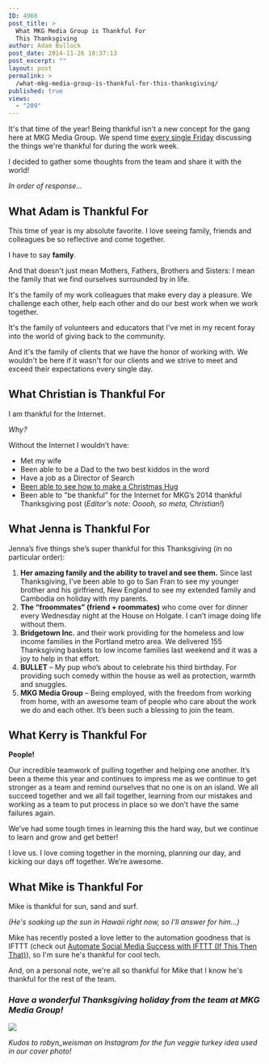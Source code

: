 ```yaml
---
ID: 4968
post_title: >
  What MKG Media Group is Thankful For
  This Thanksgiving
author: Adam Bullock
post_date: 2014-11-26 10:37:13
post_excerpt: ""
layout: post
permalink: >
  /what-mkg-media-group-is-thankful-for-this-thanksgiving/
published: true
views:
  - "209"
---
```

<p>It's that time of the year! Being thankful isn't a new concept for the gang here at MKG Media Group. We spend time <a href="http://mkgmediagroup.com/5-things-ive-learned-in-the-32-month-journey-of-mkg-media-group" target="_blank">every single Friday</a> discussing the things we're thankful for during the work week.</p>

<p>I decided to gather some thoughts from the team and share it with the world!</p>
<!--more-->

<p><em>In order of response...</em></p>

<h2>What Adam is Thankful For</h2>

<p>This time of year is my absolute favorite. I love seeing family, friends and colleagues be so reflective and come together.</p>

<p>I have to say <strong>family</strong>.</p>

<p>And that doesn't just mean Mothers, Fathers, Brothers and Sisters: I mean the family that we find ourselves surrounded by in life.</p>

<p>It's the family of my work colleagues that make every day a pleasure. We challenge each other, help each other and do our best work when we work together.</p>

<p>It's the family of volunteers and educators that I've met in my recent foray into the world of giving back to the community.</p>

<p>And it's the family of clients that we have the honor of working with. We wouldn't be here if it wasn't for our clients and we strive to meet and exceed their expectations every single day.</p>

<h2>What Christian is Thankful For</h2>

<p>I am thankful for the Internet.</p>

<p><em>Why?</em></p>

<p>Without the Internet I wouldn’t have:
<ul>
<li>Met my wife</li>
<li>Been able to be a Dad to the two best kiddos in the word</li>
<li>Have a job as a Director of Search</li>
<li><a href="http://fireballwhisky.com/recipes/christmas-hug/" target="_blank">Been able to see how to make a Christmas Hug</a></li>
<li>Been able to "be thankful" for the Internet for MKG’s 2014 thankful Thanksgiving post (<em>Editor's note: Ooooh, so meta, Christian!</em>)</li>
</ul>
</p>

<h2>What Jenna is Thankful For</h2>

<p>Jenna’s five things she’s super thankful for this Thanksgiving (in no particular order):
<ol>
<li><strong>Her amazing family and the ability to travel and see them.</strong> Since last Thanksgiving, I’ve been able to go to San Fran to see my younger brother and his girlfriend, New England to see my extended family and Cambodia on holiday with my parents.</li>
<li><strong>The “froommates” (friend + roommates)</strong> who come over for dinner every Wednesday night at the House on Holgate. I can’t image doing life without them.</li>
<li><strong>Bridgetown Inc.</strong> and their work providing for the homeless and low income families in the Portland metro area. We delivered 155 Thanksgiving baskets to low income families last weekend and it was a joy to help in that effort.</li>
<li><strong>BULLET</strong> – My pup who’s about to celebrate his third birthday. For providing such comedy within the house as well as protection, warmth and snuggles.</li>
<li><strong>MKG Media Group</strong> – Being employed, with the freedom from working from home, with an awesome team of people who care about the work we do and each other. It’s been such a blessing to join the team.</li>
</ol>
</p>

<h2>What Kerry is Thankful For</h2>

<p><strong>People!</strong></p>

<p>Our incredible teamwork of pulling together and helping one another. It’s been a theme this year and continues to impress me as we continue to get stronger as a team and remind ourselves that no one is on an island. We all succeed together and we all fail together, learning from our mistakes and working as a team to put process in place so we don’t have the same failures again.</p>

<p>We’ve had some tough times in learning this the hard way, but we continue to learn and grow and get better!</p>

<p>I love us. I love coming together in the morning, planning our day, and kicking our days off together. We’re awesome.</p>

<h2>What Mike is Thankful For</h2>

<p>Mike is thankful for sun, sand and surf.</p>

<p><em>(He's soaking up the sun in Hawaii right now, so I'll answer for him...)</em></p>

<p>Mike has recently posted a love letter to the automation goodness that is IFTTT (check out <a href="http://mkgmediagroup.com/automate-social-media-success-with-ifttt-if-this-then-that/" target="_blank">Automate Social Media Success with IFTTT (If This Then That)</a>), so I'm sure he's thankful for cool tech.</p>

<p>And, on a personal note, we're all so thankful for Mike that I know he's thankful for the rest of the team.</p>

<h3><em>Have a wonderful Thanksgiving holiday from the team at MKG Media Group!</em></h3>

<p><img src="http://www.ihypress.com/thanksgiving/tday.gif"</p>

<p><em>Kudos to robyn_weisman on Instagram for the fun veggie turkey idea used in our cover photo!</em></p>